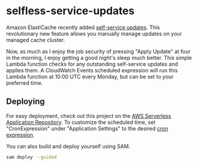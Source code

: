 # selfless-service-updates

Amazon ElastiCache recently added
[self-service updates](https://aws.amazon.com/about-aws/whats-new/2019/06/elasticache-self-service-updates/).
This revolutionary new feature allows you manually manage updates on your
managed cache cluster.

Now, as much as I enjoy the job security of pressing "Apply Update" at four in
the morning, I enjoy getting a good night's sleep much better.  This simple
Lambda function checks for any outstanding self-service updates and applies
them.  A CloudWatch Events scheduled expression will run this Lambda function
at 10:00 UTC every Monday, but can be set to your preferred time.

## Deploying

For easy deployment, check out this project on the
[AWS Serverless Application Repository](https://serverlessrepo.aws.amazon.com/applications/arn:aws:serverlessrepo:us-east-1:466565666523:applications~selfless-service-updates).
To customize the scheduled time, set "CronExpression" under "Application
Settings" to the desired
[cron expression](https://docs.aws.amazon.com/AmazonCloudWatch/latest/events/ScheduledEvents.html#CronExpressions).

You can also build and deploy yourself using SAM.

```sh
sam deploy --guided
```
